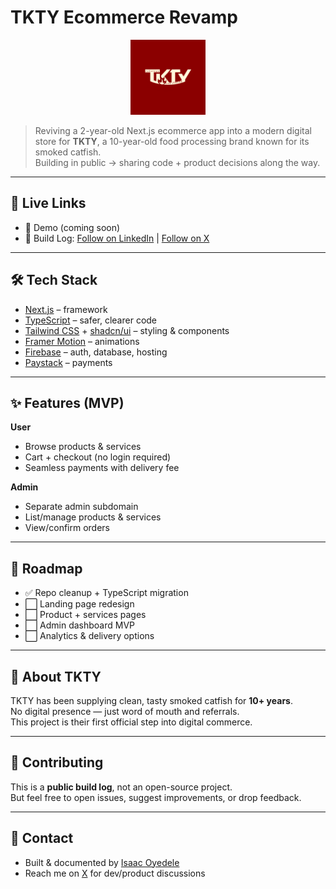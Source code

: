 # TKTY Ecommerce Revamp

<p align="center">
  <img src="./public/logo.png" alt="TKTY Logo" width="120" />
</p>

> Reviving a 2-year-old Next.js ecommerce app into a modern digital store for **TKTY**, a 10-year-old food processing brand known for its smoked catfish.  
> Building in public → sharing code + product decisions along the way.

---

## 🔗 Live Links
- 🚧 Demo (coming soon)  
- 📖 Build Log: [Follow on LinkedIn](https://linkedin.com/in/yourprofile) | [Follow on X](https://x.com/yourhandle)

---

## 🛠️ Tech Stack
- [Next.js](https://nextjs.org/) – framework
- [TypeScript](https://www.typescriptlang.org/) – safer, clearer code
- [Tailwind CSS](https://tailwindcss.com/) + [shadcn/ui](https://ui.shadcn.com/) – styling & components
- [Framer Motion](https://www.framer.com/motion/) – animations
- [Firebase](https://firebase.google.com/) – auth, database, hosting
- [Paystack](https://paystack.com/) – payments

---

## ✨ Features (MVP)
**User**
- Browse products & services
- Cart + checkout (no login required)
- Seamless payments with delivery fee

**Admin**
- Separate admin subdomain
- List/manage products & services
- View/confirm orders

---

## 📅 Roadmap
- ✅ Repo cleanup + TypeScript migration  
- ⬜ Landing page redesign  
- ⬜ Product + services pages  
- ⬜ Admin dashboard MVP  
- ⬜ Analytics & delivery options  

---

## 🚀 About TKTY
TKTY has been supplying clean, tasty smoked catfish for **10+ years**.  
No digital presence — just word of mouth and referrals.  
This project is their first official step into digital commerce.

---

## 🤝 Contributing
This is a **public build log**, not an open-source project.  
But feel free to open issues, suggest improvements, or drop feedback.

---

## 📩 Contact
- Built & documented by [Isaac Oyedele](https://linkedin.com/in/isaacoyedele)  
- Reach me on [X](https://x.com/hyzeekoyedele) for dev/product discussions
